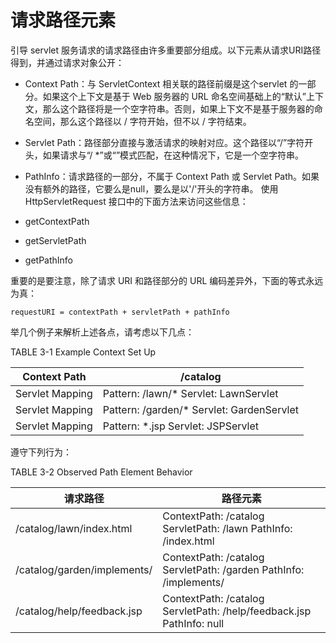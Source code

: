 请求路径元素
====

引导 servlet 服务请求的请求路径由许多重要部分组成。以下元素从请求URI路径得到，并通过请求对象公开：

* Context Path：与 ServletContext 相关联的路径前缀是这个servlet 的一部分。如果这个上下文是基于 Web 服务器的 URL 命名空间基础上的“默认”上下文，那么这个路径将是一个空字符串。否则，如果上下文不是基于服务器的命名空间，那么这个路径以 / 字符开始，但不以 / 字符结束。
* Servlet Path：路径部分直接与激活请求的映射对应。这个路径以“/”字符开头，如果请求与“/ *”或“”模式匹配，在这种情况下，它是一个空字符串。
* PathInfo：请求路径的一部分，不属于 Context Path 或 Servlet Path。如果没有额外的路径，它要么是null，要么是以'/'开头的字符串。
使用 HttpServletRequest 接口中的下面方法来访问这些信息：

* getContextPath
* getServletPath
* getPathInfo

重要的是要注意，除了请求 URI 和路径部分的 URL 编码差异外，下面的等式永远为真：

	requestURI = contextPath + servletPath + pathInfo

举几个例子来解析上述各点，请考虑以下几点：

TABLE 3-1 Example Context Set Up


Context Path  | /catalog
------------ | ------------
Servlet Mapping | Pattern: /lawn/*    Servlet: LawnServlet
Servlet Mapping | Pattern: /garden/*   Servlet: GardenServlet
Servlet Mapping | Pattern: *.jsp Servlet: JSPServlet

遵守下列行为：

TABLE 3-2 Observed Path Element Behavior

请求路径 | 路径元素
------ | -------
/catalog/lawn/index.html | ContextPath: /catalog ServletPath: /lawn PathInfo: /index.html
/catalog/garden/implements/ | ContextPath: /catalog  ServletPath: /garden  PathInfo: /implements/
/catalog/help/feedback.jsp | ContextPath: /catalog  ServletPath: /help/feedback.jsp  PathInfo: null
